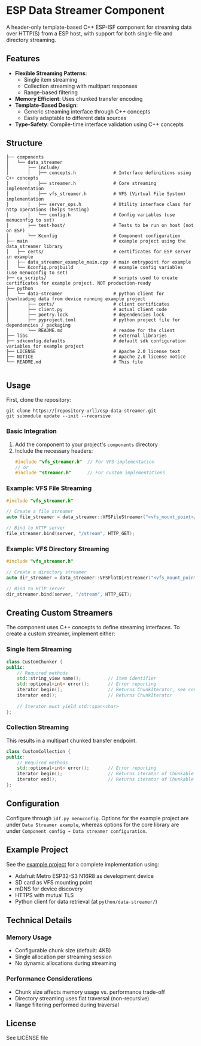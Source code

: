 # ESP Data Streamer Component

A header-only template-based C++ ESP-ISF component for streaming data over HTTP(S) from a ESP host, 
with support for both single-file and directory streaming.


## Features

- **Flexible Streaming Patterns**:
  - Single item streaming
  - Collection streaming with multipart responses
  - Range-based filtering
- **Memory Efficient**: Uses chunked transfer encoding
- **Template-Based Design**:
  - Generic streaming interface through C++ concepts
  - Easily adaptable to different data sources
- **Type-Safety**: Compile-time interface validation using C++ concepts

## Structure

```
├── components
│   └── data_streamer
│       ├── include/
│       │   ├── concepts.h              # Interface definitions using C++ concepts
│       │   ├── streamer.h              # Core streaming implementation
│       │   ├── vfs_streamer.h          # VFS (Virtual File System) implementation
│       │   ├── server_ops.h            # Utility interface class for http operations (helps testing) 
│       │   └── config.h                # Config variables (use menuconfig to set)
│       ├── test-host/                  # Tests to be run on host (not on ESP)
│       └── Kconfig                     # Component configuration
├── main                                # example project using the data_streamer library 
│   ├── certs/                          # certificates for ESP server in example
│   ├── data_streamer_example_main.cpp  # main entrypoint for example
│   └── Kconfig.projbuild               # example config variables (use menuconfig to set)
├── ca_scripts/                         # scripts used to create certificates for example project. NOT production-ready
├── python                              
│   └── data-streamer                   # python client for downloading data from device running example project
│       ├── certs/                      # client certificates
│       ├── client.py                   # actual client code
│       ├── poetry.lock                 # dependencies lock
│       ├── pyproject.toml              # python project file for dependencies / packaging
│       └── README.md                   # readme for the client
├── libs                                # external libraries                              
├── sdkconfig.defaults                  # default sdk configuration variables for example project
├── LICENSE                             # Apache 2.0 license text                             
├── NOTICE                              # Apache 2.0 license notice
└── README.md                           # This file
 
```

## Usage

First, clone the repository:

```
git clone https://[repository-url]/esp-data-streamer.git
git submodule update --init --recursive
```

### Basic Integration

1. Add the component to your project's `components` directory
2. Include the necessary headers:
   ```cpp
   #include "vfs_streamer.h"  // For VFS implementation
   // or
   #include "streamer.h"      // For custom implementations
   ```

### Example: VFS File Streaming

```cpp
#include "vfs_streamer.h"

// Create a file streamer
auto file_streamer = data_streamer::VFSFileStreamer("<vfs_mount_point>/path/to/file");

// Bind to HTTP server
file_streamer.bind(server, "/stream", HTTP_GET);
```

### Example: VFS Directory Streaming

```cpp
#include "vfs_streamer.h"

// Create a directory streamer
auto dir_streamer = data_streamer::VFSFlatDirStreamer("<vfs_mount_point>/path/to/dir");

// Bind to HTTP server
dir_streamer.bind(server, "/stream", HTTP_GET);
```

## Creating Custom Streamers

The component uses C++ concepts to define streaming interfaces. To create a custom streamer, implement either:

### Single Item Streaming
```cpp
class CustomChunker {
public:
    // Required methods
    std::string_view name();          // Item identifier
    std::optional<int> error();       // Error reporting
    iterator begin();                 // Returns ChunkIterator, see concepts.h
    iterator end();                   // Returns ChunkIterator
    
    // Iterator must yield std::span<char>
};
```

### Collection Streaming
This results in a multipart chunked transfer endpoint.

```cpp
class CustomCollection {
public:
    // Required methods
    std::optional<int> error();       // Error reporting
    iterator begin();                 // Returns iterator of Chunkable items
    iterator end();                   // Returns iterator of Chunkable items
};
```

## Configuration

Configure through  `idf.py menuconfig`. 
Options for the example project are under `Data Streamer example`, whereas options 
for the core library are under `Component config → Data streamer configuration`.

## Example Project

See the [example project](https://github.com/foldAI/esp-data-streamer) for a complete implementation using:
- Adafruit Metro ESP32-S3 N16R8 as development device
- SD card as VFS mounting point
- mDNS for device discovery
- HTTPS with mutual TLS
- Python client for data retrieval (at `python/data-streamer/`)

## Technical Details

### Memory Usage

- Configurable chunk size (default: 4KB)
- Single allocation per streaming session
- No dynamic allocations during streaming

### Performance Considerations

- Chunk size affects memory usage vs. performance trade-off
- Directory streaming uses flat traversal (non-recursive)
- Range filtering performed during traversal

## License

See LICENSE file
